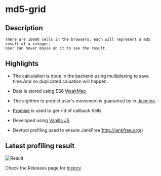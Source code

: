 md5-grid
========

## Description
```
There are 10000 cells in the browsers, each will represent a md5 result of a integer.
User can hover mouse on it to see the result.  
```

## Highlights
- The calculation is done in the backend using multiplexing to save time.And no duplicated caluation will happen.

- Data is stored using ES6 [WeakMap](http://kangax.github.io/compat-table/es6/#WeakMap)

- The algrithm to predict user's movement is guaranted by  in [Jasmine](http://jasmine.github.io/).

- [Promise](http://caniuse.com/#feat=promises) is used to ger rid of callback hells.

- Developed using [Vanilla JS](http://vanilla-js.com/).

- Devtool profiling used to ensure JankFree(http://jankfree.org/) 

## Latest profiling result
![Result](https://cloud.githubusercontent.com/assets/171947/5568640/60f9b53e-8f9b-11e4-9bd7-da7cc7e314e0.png)

Check the Releases page for [history](https://github.com/wyvernnot/md5-grid/releases)
